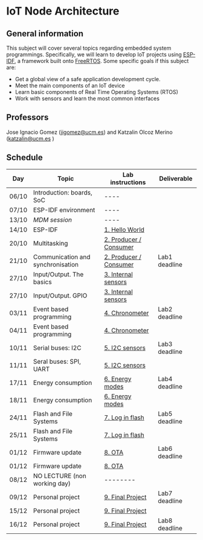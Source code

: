 # IoT Node Architecture

## General information

This subject will cover several topics regarding embedded system programmings. Specifically, we will learn to develop IoT projects using [ESP-IDF](https://docs.espressif.com/projects/esp-idf/en/stable/esp32/get-started/index.html), a framework built onto [FreeRTOS](https://www.freertos.org/).  Some specific goals if this subject are:

* Get a global view of a safe application  development cycle.
* Meet the main components of an IoT device
* Learn basic components of Real Time Operating Systems (RTOS)
* Work with sensors and learn the most common interfaces


## Professors

Jose Ignacio Gomez (jigomez@ucm.es) and Katzalin Olcoz Merino (katzalin@ucm.es )

## Schedule

|    Day      | Topic                    |  Lab instructions   |  Deliverable   |
|--------------|------------------------|-------------------------|-------------------|
|06/10  | Introduction: boards, SoC  |  ----   |  |
|07/10  | ESP-IDF environment  | ----  |          |
|13/10  | *MDM session*  | ----             |         |
|14/10  | ESP-IDF   | [1. Hello World ](P1/index.md)              | |
|20/10  | Multitasking  | [2. Producer / Consumer ](P2/index.md)              |  |
|21/10  | Communication and synchronisation  | [2. Producer / Consumer ](P2/index.md)    | Lab1 deadline  |
|27/10  | Input/Output. The basics  | [3. Internal sensors](P3/index.md)                | | 
|27/10  | Input/Output. GPIO 	     | [3. Internal sensors](P3/index.md)                | |
|03/11  | Event based programming | [4. Chronometer](P4/index.md)            | Lab2 deadline |
|04/11  | Event based programming | [4. Chronometer](P4/index.md)            |  |
|10/11  | Serial buses: I2C	  | [5. I2C sensors](P5/index.md)                |  Lab3 deadline |
|11/11  | Seral buses: SPI, UART	  | [5. I2C sensors](P5/index.md)                | |
|17/11  | Energy consumption           | [6. Energy modes](P6/index.md) |  Lab4 deadline |
|18/11  | Energy consumption           | [6. Energy modes](P6/index.md) | |
|24/11  | Flash and File Systems       |[7. Log in flash](P7/index.md) |  Lab5 deadline |
|25/11  | Flash and File Systems       |[7. Log in flash](P7/index.md) | |
|01/12  | Firmware update                 |[8. OTA](P8/index.md) |  Lab6 deadline |
|01/12  | Firmware update                 |[8. OTA](P8/index.md) | | 
|08/12  | NO LECTURE (non working day)  | --------                                 | |
|09/12  | Personal project                  | [9. Final Project](P9/index.md) |  Lab7 deadline |
|15/12  | Personal project                  | [9. Final Project](P9/index.md) | |
|16/12  | Personal project                  | [9. Final Project](P9/index.md) |  Lab8 deadline |

